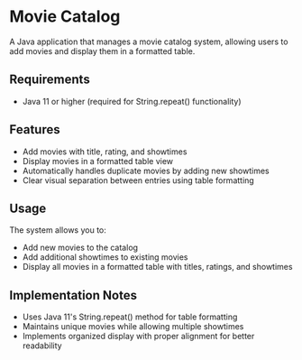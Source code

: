 # Movie Catalog

A Java application that manages a movie catalog system, allowing users to add movies and display them in a formatted table.

## Requirements

- Java 11 or higher (required for String.repeat() functionality)

## Features

- Add movies with title, rating, and showtimes
- Display movies in a formatted table view
- Automatically handles duplicate movies by adding new showtimes
- Clear visual separation between entries using table formatting

## Usage

The system allows you to:
- Add new movies to the catalog
- Add additional showtimes to existing movies
- Display all movies in a formatted table with titles, ratings, and showtimes


## Implementation Notes

- Uses Java 11's String.repeat() method for table formatting
- Maintains unique movies while allowing multiple showtimes
- Implements organized display with proper alignment for better readability
